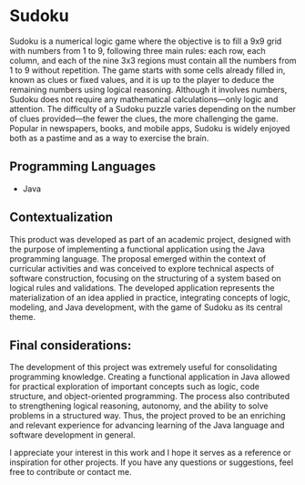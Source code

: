 # Sudoku

Sudoku is a numerical logic game where the objective is to fill a 9x9 grid with numbers from 1 to 9, following three main rules: each row, each column, and each of the nine 3x3 regions must contain all the numbers from 1 to 9 without repetition. The game starts with some cells already filled in, known as clues or fixed values, and it is up to the player to deduce the remaining numbers using logical reasoning. Although it involves numbers, Sudoku does not require any mathematical calculations—only logic and attention. The difficulty of a Sudoku puzzle varies depending on the number of clues provided—the fewer the clues, the more challenging the game. Popular in newspapers, books, and mobile apps, Sudoku is widely enjoyed both as a pastime and as a way to exercise the brain.

## Programming Languages

- Java

## Contextualization

This product was developed as part of an academic project, designed with the purpose of implementing a functional application using the Java programming language. The proposal emerged within the context of curricular activities and was conceived to explore technical aspects of software construction, focusing on the structuring of a system based on logical rules and validations. The developed application represents the materialization of an idea applied in practice, integrating concepts of logic, modeling, and Java development, with the game of Sudoku as its central theme.

## Final considerations:

The development of this project was extremely useful for consolidating programming knowledge. Creating a functional application in Java allowed for practical exploration of important concepts such as logic, code structure, and object-oriented programming. The process also contributed to strengthening logical reasoning, autonomy, and the ability to solve problems in a structured way. Thus, the project proved to be an enriching and relevant experience for advancing learning of the Java language and software development in general.

I appreciate your interest in this work and I hope it serves as a reference or inspiration for other projects. If you have any questions or suggestions, feel free to contribute or contact me.